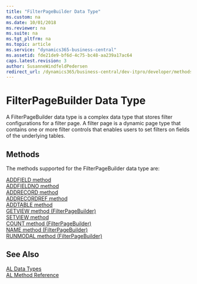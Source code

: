 ```yaml
---
title: "FilterPageBuilder Data Type"
ms.custom: na
ms.date: 10/01/2018
ms.reviewer: na
ms.suite: na
ms.tgt_pltfrm: na
ms.topic: article
ms.service: "dynamics365-business-central"
ms.assetid: fde21de9-bf6d-4c75-bc48-aa239a17ac64
caps.latest.revision: 3
author: SusanneWindfeldPedersen
redirect_url: /dynamics365/business-central/dev-itpro/developer/methods-auto/library
---
```

# FilterPageBuilder Data Type
A FilterPageBuilder data type is a complex data type that stores filter configurations for a filter page. A filter page is a dynamic page type that contains one or more filter controls that enables users to set filters on fields of the underlying tables.  

## Methods
The methods supported for the FilterPageBuilder data type are:

[ADDFIELD method](../methods/devenv-addfield-method.md)   
[ADDFIELDNO method](../methods/devenv-addfieldno-method.md)   
[ADDRECORD method](../methods/devenv-addrecord-method.md)   
[ADDRECORDREF method](../methods/devenv-addrecordref-method.md)   
[ADDTABLE method](../methods/devenv-addtable-method.md)   
[GETVIEW method (FilterPageBuilder)](../methods/devenv-getview-method-filterpagebuilder.md)   
[SETVIEW method](../methods/devenv-setview-method.md)   
[COUNT method (FilterPageBuilder)](../methods/devenv-count-method-filterpagebuilder.md)   
[NAME method (FilterPageBuilder)](../methods/devenv-name-method-filterpagebuilder.md)   
[RUNMODAL method (FilterPageBuilder)](../methods/devenv-runmodal-method-filterpagebuilder.md)

## See Also  
[AL Data Types](devenv-al-data-types.md)  
[AL Method Reference](../methods/devenv-al-method-reference.md)  
